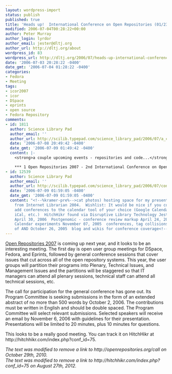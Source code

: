 ```yaml
---
layout: wordpress-import
status: publish
published: true
title: 'Heads up!  International Conference on Open Repositories (01/23/07 - 01/27/07, San Antonio, TX, US)'
modified: 2006-07-04T00:28:22+00:00
author: Peter Murray
author_login: lyrdor
author_email: jester@dltj.org
author_url: http://dltj.org/about
wordpress_id: 83
wordpress_url: http://dltj.org/2006/07/heads-up-international-conference-on-open-repositories-012307-012707-san-antonio-tx-us/
date: '2006-07-03 20:28:22 -0400'
date_gmt: '2006-07-04 01:28:22 -0400'
categories:
- Fedora
- Meeting
tags:
- icor2007
- icor
- DSpace
- eprints
- open source
- Fedora Repository
comments:
- id: 1811
  author: Science Library Pad
  author_email: ''
  author_url: http://scilib.typepad.com/science_library_pad/2006/07/a_couple_upcomi.html
  date: '2006-07-08 20:49:42 -0400'
  date_gmt: '2006-07-09 01:49:42 -0400'
  content: |-
    <strong>a couple upcoming events - repositories and code...</strong>

    *** 1 Open Repositories 2007 - 2nd International Conference on Open Repositories (ICOR2007)January 23-26, 2007San Antonio, Texas CFP deadline: October 2, 2006 Extended abstract, less than 500 words, double spaced via Disruptive Library Technology Jeste...
- id: 12539
  author: Science Library Pad
  author_email: ''
  author_url: http://scilib.typepad.com/science_library_pad/2006/07/conference_tag_.html
  date: '2006-07-09 01:59:05 -0400'
  date_gmt: '2006-07-09 01:59:05 -0400'
  content: "<!--%kramer-pre%-->cat photos) hosting space for my presentation notes
    from Internet Librarian 2004.  Wishlist: It would be nice if you could automatically
    add conferences to the calendar tool of your choice (Google Calendar, Outlook,
    iCal, etc.)  HitchHikr found via Disruptive Library Technology Jester.  Previously:
    April 30, 2006  Postgenomic - conference review markup April 24, 2006  Google
    Calendar experiments November 07, 2005  conferences, tag collisions, the power
    of AND October 26, 2005  blog and wikis for conference coverage<!--%kramer-post%-->"
---
```

<p><a href="http://openrepositories.org/" title="301 Moved Permanently">Open Repositories 2007</a> is coming up next year, and it looks to be an interesting meeting.  The first day is open user group meetings for DSpace, Fedora, and Eprints, followed by general conference sessions that cover issues that cut across all of the open repository systems. This year, the user groups will partition their programs into Plenary, Technical Issues, and Management Issues and the partitions will be staggered so that IT managers can attend all plenary sessions, technical staff can attend all technical sessions, etc.</p>
<p>The <span class="removed_link" title="http://openrepositories.org/call">call for participation</span> for the general conference has gone out.  Its Program Committee is seeking submissions in the form of an extended abstract of no more than 500 words by October 2, 2006. The contributions must be written in English and should be double spaced. The Program Committee will select relevant submissions. Selected speakers will receive an email by November 6, 2006 with guidelines for their presentation. Presentations will be limited to 20 minutes, plus 10 minutes for questions.</p>
<p>This looks to be a really good meeting.  You can track it on HitchHikr at <span class="removed_link" title="http://hitchhikr.com/index.php?conf_id=75">http://hitchhikr.com/index.php?conf_id=75</span>.
<p style="padding:0;margin:0;font-style:italic;" class="removed_link">The text was modified to remove a link to http://openrepositories.org/call on October 29th, 2010.</p>
<p style="padding:0;margin:0;font-style:italic;" class="removed_link">The text was modified to remove a link to http://hitchhikr.com/index.php?conf_id=75 on August 27th, 2012.</p>
